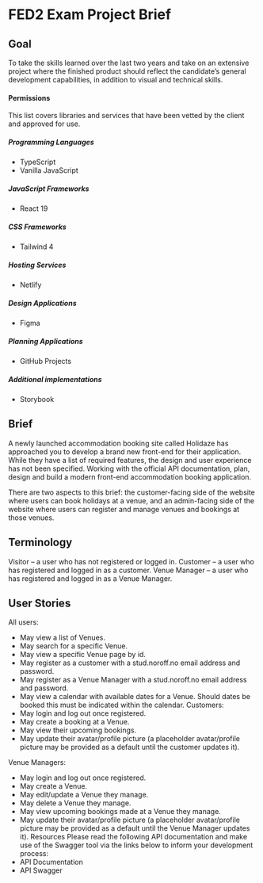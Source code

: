 # FED2 Exam Project Brief

## Goal

To take the skills learned over the last two years and take on an extensive project where the finished product should reflect the candidate’s general development capabilities, in addition to visual and technical skills.

#### Permissions

This list covers libraries and services that have been vetted by the client and approved for use.

##### Programming Languages

- TypeScript
- Vanilla JavaScript

##### JavaScript Frameworks

- React 19

##### CSS Frameworks

- Tailwind 4

##### Hosting Services

- Netlify

##### Design Applications

- Figma

##### Planning Applications

- GitHub Projects

##### Additional implementations

- Storybook

## Brief

A newly launched accommodation booking site called Holidaze has approached you to develop a brand new front-end for their application. While they have a list of required features, the design and user experience has not been specified. Working with the official API documentation, plan, design and build a modern front-end accommodation booking application.

There are two aspects to this brief: the customer-facing side of the website where users can book holidays at a venue, and an admin-facing side of the website where users can register and manage venues and bookings at those venues.

## Terminology

Visitor – a user who has not registered or logged in.
Customer – a user who has registered and logged in as a customer.
Venue Manager – a user who has registered and logged in as a Venue Manager.

## User Stories

All users:

- May view a list of Venues.
- May search for a specific Venue.
- May view a specific Venue page by id.
- May register as a customer with a stud.noroff.no email address and password.
- May register as a Venue Manager with a stud.noroff.no email address and password.
- May view a calendar with available dates for a Venue. Should dates be booked this must be indicated within the calendar.
  Customers:
- May login and log out once registered.
- May create a booking at a Venue.
- May view their upcoming bookings.
- May update their avatar/profile picture (a placeholder avatar/profile picture may be provided as a default until the customer updates it).

Venue Managers:

- May login and log out once registered.
- May create a Venue.
- May edit/update a Venue they manage.
- May delete a Venue they manage.
- May view upcoming bookings made at a Venue they manage.
- May update their avatar/profile picture (a placeholder avatar/profile picture may be provided as a default until the Venue Manager updates it).
  Resources
  Please read the following API documentation and make use of the Swagger tool via the links below to inform your development process:
- API Documentation
- API Swagger
